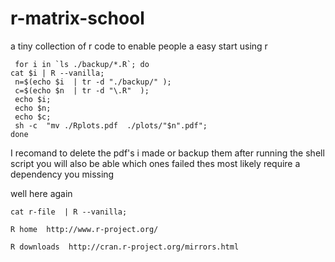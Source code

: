r-matrix-school
===============

a tiny collection of r code to enable people a easy start using r 


```
 for i in `ls ./backup/*.R`; do 
cat $i | R --vanilla;  
 n=$(echo $i  | tr -d "./backup/" ); 
 c=$(echo $n  | tr -d "\.R"  );
 echo $i;
 echo $n;
 echo $c;
 sh -c  "mv ./Rplots.pdf  ./plots/"$n".pdf"; 
done
```


I recomand to delete the pdf's  i made or backup them after running the shell script you will also be able which 
ones failed thes most likely require a dependency you missing   


well here again 
```
cat r-file  | R --vanilla;  

```

``
R home 
http://www.r-project.org/
``


``
R downloads 
http://cran.r-project.org/mirrors.html
``
